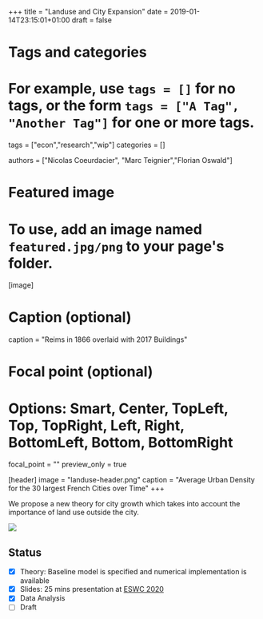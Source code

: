 +++
title = "Landuse and City Expansion"
date = 2019-01-14T23:15:01+01:00
draft = false

# Tags and categories
# For example, use `tags = []` for no tags, or the form `tags = ["A Tag", "Another Tag"]` for one or more tags.
tags = ["econ","research","wip"]
categories = []


authors = ["Nicolas Coeurdacier", "Marc Teignier","Florian Oswald"]

# Featured image
# To use, add an image named `featured.jpg/png` to your page's folder. 
[image]
  # Caption (optional)
  caption = "Reims in 1866 overlaid with 2017 Buildings"

  # Focal point (optional)
  # Options: Smart, Center, TopLeft, Top, TopRight, Left, Right, BottomLeft, Bottom, BottomRight
 focal_point = ""
 preview_only = true

[header]
  image = "landuse-header.png"
  caption = "Average Urban Density for the 30 largest French Cities over Time"
+++

We propose a new theory for city growth which takes into account the importance of land use outside the city. 

![](/img/landuse-densities.png)

## Status

- [x] Theory: Baseline model is specified and numerical implementation is available
- [x] Slides: 25 mins presentation at [ESWC 2020](/pdf/landuse-eswc.pdf)
- [x] Data Analysis
- [ ] Draft